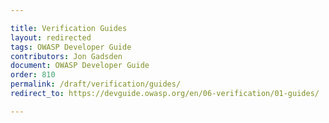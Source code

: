 ```yaml
---

title: Verification Guides
layout: redirected
tags: OWASP Developer Guide
contributors: Jon Gadsden
document: OWASP Developer Guide
order: 810
permalink: /draft/verification/guides/
redirect_to: https://devguide.owasp.org/en/06-verification/01-guides/

---
```

